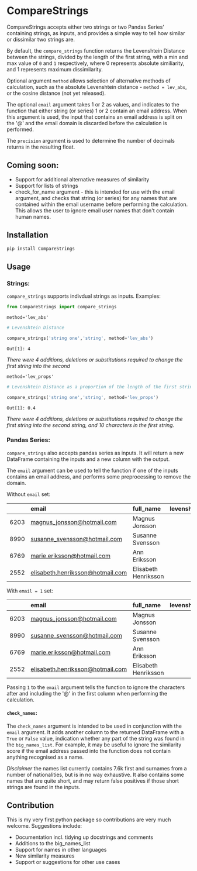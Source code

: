 # CompareStrings

CompareStrings accepts either two strings or two Pandas Series' containing 
strings, as inputs, and provides a simple way to tell how similar or dissimilar 
two strings are.

By default, the `compare_strings` function returns the Levenshtein Distance 
between the strings, divided by the length of the first string, with a min and 
max value of `0` and `1` respectively, where 0 represents absolute similiarity, 
and 1 represents maximum dissimilarity.

Optional argument `method` allows selection of alternative methods of 
calculation, such as the absolute Levenshtein distance - `method = lev_abs`, 
or the cosine distance (not yet released). 

The optional `email` argument takes 1 or 2 as values, and indicates to the 
function that either string (or series) 1 or 2 contain an email address. When 
this argument is used, the input that contains an email address is split on 
the '@' and the email domain is discarded before the calculation is performed.

The `precision` argument is used to determine the number of decimals returns 
in the resulting float.

## Coming soon: 
- Support for additional alternative measures of similarity
- Support for lists of strings
- check_for_name argument - this is intended for use with the email argument,
and checks that string (or series) for any names that are contained within the 
email username before performing the calculation. This allows the user to 
ignore email user names that don't contain human names.
  

## Installation
```python
pip install CompareStrings
```

## Usage
### Strings: 
`compare_strings` supports indivdual strings as inputs. Examples: 

```python
from CompareStrings import compare_strings
```

```method='lev_abs'```
```python
# Levenshtein Distance

compare_strings('string one','string', method='lev_abs')
```
`Out[1]: 4`

*There were 4 additions, deletions or substitutions required to change the first
string into the second*

```method='lev_props'```
```python
# Levenshtein Distance as a proportion of the length of the first string (0 - 1)

compare_strings('string one','string', method='lev_props')
```
`Out[1]: 0.4`

*There were 4 additions, deletions or substitutions required to change the first
string into the second string, and 10 characters in the first string.*

### Pandas Series:
`compare_strings` also accepts pandas series as inputs. It will return a new
DataFrame containing the inputs and a new column with the output. 

The `email` argument can be used to tell the function if one of the inputs
contains an email address, and performs some preprocessing to remove the 
domain.

Without `email` set:

|      |  email                           | full_name             |   levenshtein_proportions |
|-----:|:---------------------------------|:----------------------|--------------------------:|
| 6203 | magnus_jonsson@hotmail.com       | Magnus  Jonsson       |                      0.46 |
| 8990 | susanne_svensson@hotmail.com     | Susanne  Svensson     |                      0.43 |
| 6769 | marie.eriksson@hotmail.com       | Ann  Eriksson         |                      0.62 |
| 2552 | elisabeth.henriksson@hotmail.com | Elisabeth  Henriksson |                      0.38 |

With `email = 1` set:

|      |  email                           | full_name             |   levenshtein_proportions |
|-----:|:---------------------------------|:----------------------|--------------------------:|
| 6203 | magnus_jonsson@hotmail.com       | Magnus  Jonsson       |                         0 |
| 8990 | susanne_svensson@hotmail.com     | Susanne  Svensson     |                         0 |
| 6769 | marie.eriksson@hotmail.com       | Ann  Eriksson         |                      0.29 |
| 2552 | elisabeth.henriksson@hotmail.com | Elisabeth  Henriksson |                         0 |

Passing `1` to the `email` argument tells the function to ignore the characters 
after and including the '@' in the first column when performing the calculation.

#### `check_names`:
The `check_names` argument is intended to be used in conjunction with the `email`
argument. It adds another column to the returned DataFrame with a `True` or
`False` value, indication whether any part of the string was found in the 
`big_names_list`. For example, it may be useful to ignore the similarity score
if the email address passed into the function does not contain anything 
recognised as a name. 

*Disclaimer* the names list currently contains 7.6k first and surnames from a
number of nationalities, but  is in no way exhaustive. It also contains some 
names that are quite short, and may return false positives if those short 
strings are found in the inputs.

## Contribution
This is my very first python package so contributions are very much welcome. 
Suggestions include: 
- Documentation incl. tidying up docstrings and comments
- Additions to the big_names_list
- Support for names in other languages
- New similarity measures 
- Support or suggestions for other use cases